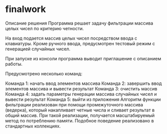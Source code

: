 # finalwork
Описание решения
Программа решает задачу фильтрации массива целых чисел по критерию четности.

На вход подается массив целых чисел посредством ввода с клавиатуры. Кроме ручного ввода, предусмотрен тестовый режим с генерацией случайных чисел.

При запуске из консоли программа выводит приглашение с описанием работы.

Предусмотрено несколько команд:

Команда 1: начать ввод элементов массива
Команда 2: завершить ввод элементов массива и вывести результат
Команда 3: очистить массив
Команда 4: задать параметры генерации массива случайных чисел и вывести результат
Команда 5: выйти из приложения
Алгоритм функции фильтрации реализован при помощи промежуточного массива (ведерка), который накапливает четные числа и сливает результат в общий массив. При такой реализации, получается масштабируемый метод по потреблению памяти. Подобное поведение реализовано в стандартных коллекциях.

